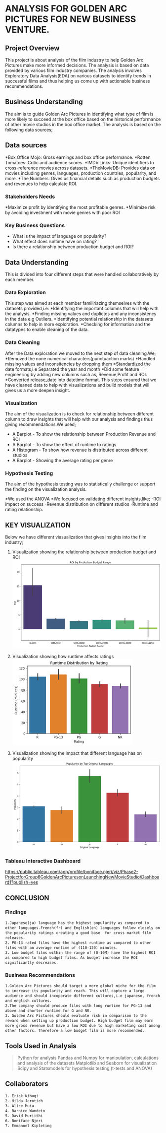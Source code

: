 # ANALYSIS FOR GOLDEN ARC PICTURES FOR  NEW BUSINESS VENTURE.
## Project Overview
This project is about analysis of the film industry to help Golden Arc Pictures make more informed decisions. The analysis is based on data provided  by various film industry companies. The analysis involves Exploratory Data Analysis(EDA) on various datasets to identify trends in successful films and thus helping us come up with actionable business recommendations.
## Business Understanding
The aim is to guide Golden Arc Pictures in identifying what type of film is more likely to succeed at the box office based on the historical performance of other movie studios in the box office market. The analysis is based on the following data sources;
## Data sources
 *Box Office Mojo: Gross earnings and box office performance.
 *Rotten Tomatoes: Critic and audience scores.
 *IMDb Links: Unique identifiers to cross-reference movies across datasets.
 *TheMovieDB: Provides data on movies including genres, languages, production countries, popularity, and more.
 *The Numbers: Gives us financial details such as production budgets and revenues to help calculate ROI.
### Stakeholders Needs
*Maximize profit by identifying the most profitable genres.
*Minimize risk by avoiding investment with movie genres with poor ROI
### Key Business Questions
  * What is the impact of language on popularity?
  * What effect does runtime have on rating?
  * Is there a relationship between production budget and ROI?
## Data Understanding
This is divided into four different steps that were handled collaboratively by each member.
### Data Exploration
This step was aimed at each member familiriazing themselves with the datasets provided,i.e:
 *Identifying the important columns that will help with the analysis.
 *Finding missing values and duplictes and any inconsistency in the data e.g Outliers.
 *Identifying potential relationship in the datasets columns to help in more exploration.
 *Checking for information and the datatypes to enable cleaning of the data.
### Data Cleaning
After the Data exploration we moved to the next step of data cleaning.We;
 *Removed the none numerical characters(punctuaction marks)
 *Handled missing values and inconsitencies by dropping them
 *Standardized the date formats,i.e Separated the year and month
 *Did some feature engineering by adding new columns such as, Revenue,Profit and ROI.
 *Converted release_date into datetime format.
This steps ensured that we have cleaned data to help with visualizations and build models that will gives us a more deepen insight.
### Visualization
The aim of the visualization is to check for relationship between different column to draw insights that will help with our analysis and findings thus giving recommendations.We used;
  * A Barplot - To show the relationship between Production Revenue and ROI
  * A Barplot - To show the effect of runtime to ratings
  * A Histogram - To show how revenue is distributed across different studios
  * A Barplot - Showing the average rating per genre
### Hypothesis Testing
The aim of the hypothesis testing was to statistically challenge or support the finding on the visualization analysis.

*We used the ANOVA
*We focused on validating different insights,like;
   -ROI impact on success
   -Revenue distribution on different studios
   -Runtime and rating relationship.

## KEY VISUALIZATION
Below we have different viasualization that gives insights into the film industry;
  1. Visualization showing the relationship between production budget and ROI
  ![alt text](image.png)
  
  2. Visualization showing how runtime affects ratings
  ![alt text](image-1.png)
  
  4. Visualization showing the impact that different language has on popularity
  ![alt text](image-2.png)

### Tableau Interactive Dashboard
https://public.tableau.com/app/profile/boniface.njeri/viz/Phase2-ProjectforGroup6GoldenArcPicturesonLaunchingNewMovieStudio/Dashboard1?publish=yes
  ## CONCLUSION
  ### Findings
    1.Japanese(ja) language has the highest popularity as compared to other languages.French(fr) and English(en) languages follow closely on the popularity ratings creating a good base  for cross market film releases.
    2. PG-13 rated films have the highest runtime as compared to other films with an average runtime of (110-120) minutes.
    3. Low budget films within the range of (0-10M) have the highest ROI as compared to high budget films. As budget increase the ROI significantly decreases.

  ### Business Recommendations
    1.Golden Arc Pictures should target a more global niche for the film to increase its popularity and reach. This will capture a large audience and should incoporate different cultures,i.e japanese, french and english cultures.
    2.The company should produce films with long runtime for PG-13 and above and shorter runtime for G and NR.
    3. Golden Arc Pictures should evaluate risk in comparison to the reward when setting up production budget. High budget film may earn more gross revenue but have a low ROI due to high marketing cost among other factors. Therefore a low budget film is more recommended.


  ## Tools Used in Analysis
   > Python for  analysis
   > Pandas and Numpy for manipulation, calculations and analysis of the datasets
   > Matplotlib and Seaborn for visualization
   > Scipy and Statsmodels for hypothesis testing,(t-tests and ANOVA)

  ## Collaborators
    1. Erick Kibugi
    2. Hilda Jerotich
    3. Alice Muia
    4. Barnice Wandeto
    5. David Muriithi
    6. Boniface Njeri
    7. Emmanuel Kipleting









